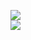 [![](https://img.shields.io/badge/Made%20With-Github%20Spray-lightgrey.svg?style=for-the-badge&logo=github)](https://github.com/Annihil/github-spray#2726)  
[![](https://i.imgur.com/2DrTn0Z.gif)](https://github.com/Annihil/github-spray)